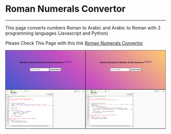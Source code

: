 # Roman Numerals Convertor
<hr>

This page converts numbers Roman to Arabic and Arabic to Roman with 2 programming languages (Javascript and Python)

Please Check This Page with this link <a href="https://farukci.github.io/roman-numerals-converter/">Roman Numerals Convertor</a>

<img src="./images/roman_numerals_convertor.png" alt="Roman Numerals Convertor Page" width="960" heigth="540" >